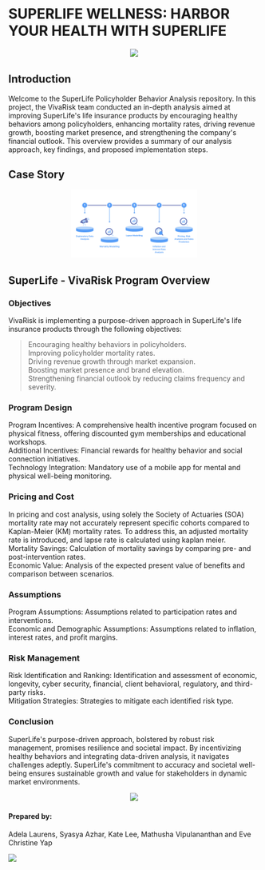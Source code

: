 # SUPERLIFE WELLNESS: HARBOR YOUR HEALTH WITH SUPERLIFE

<p align = "center" width = "10%">
    <img width = "50%" src="https://github.com/Actuarial-Control-Cycle-T1-2024/group-page-showcase-vivarisk/assets/163557890/cc3f288a-61a9-4dec-a43b-440527df434c"> 
</p>

## Introduction 
Welcome to the SuperLife Policyholder Behavior Analysis repository. In this project, the VivaRisk team conducted an in-depth analysis aimed at improving SuperLife's life insurance products by encouraging healthy behaviors among policyholders, enhancing mortality rates, driving revenue growth, boosting market presence, and strengthening the company's financial outlook. This overview provides a summary of our analysis approach, key findings, and proposed implementation steps.

## Case Story
<p align = "center" width="40%">
    <img width="50%" src="https://github.com/Actuarial-Control-Cycle-T1-2024/group-page-showcase-vivarisk/blob/main/PROCESS.PNG"> 
</p>

## SuperLife - VivaRisk Program Overview 
### Objectives
VivaRisk is implementing a purpose-driven approach in SuperLife's life insurance products through the following objectives:

>Encouraging healthy behaviors in policyholders.<br />
>Improving policyholder mortality rates.<br />
>Driving revenue growth through market expansion.<br />
>Boosting market presence and brand elevation.<br />
>Strengthening financial outlook by reducing claims frequency and severity.

### Program Design
Program Incentives: A comprehensive health incentive program focused on physical fitness, offering discounted gym memberships and educational workshops.<br />
Additional Incentives: Financial rewards for healthy behavior and social connection initiatives.<br />
Technology Integration: Mandatory use of a mobile app for mental and physical well-being monitoring.<br />

### Pricing and Cost
In pricing and cost analysis, using solely the Society of Actuaries (SOA) mortality rate may not accurately represent specific cohorts compared to Kaplan-Meier (KM) mortality rates. To address this, an adjusted mortality rate is introduced, and lapse rate is calculated using kaplan meier.<br />
Mortality Savings: Calculation of mortality savings by comparing pre- and post-intervention rates.<br />
Economic Value: Analysis of the expected present value of benefits and comparison between scenarios.

### Assumptions
Program Assumptions: Assumptions related to participation rates and interventions.<br />
Economic and Demographic Assumptions: Assumptions related to inflation, interest rates, and profit margins.

### Risk Management
Risk Identification and Ranking: Identification and assessment of economic, longevity, cyber security, financial, client behavioral, regulatory, and third-party risks.<br />
Mitigation Strategies: Strategies to mitigate each identified risk type.

### Conclusion
SuperLife's purpose-driven approach, bolstered by robust risk management, promises resilience and societal impact. By incentivizing healthy behaviors and integrating data-driven analysis, it navigates challenges adeptly. SuperLife's commitment to accuracy and societal well-being ensures sustainable growth and value for stakeholders in dynamic market environments.

<p align = "center" width = "20%">
    <img width = "20%" src="https://github.com/Actuarial-Control-Cycle-T1-2024/group-page-showcase-vivarisk/blob/main/unsw.PNG"> 
</p>

#### Prepared by:
Adela Laurens, Syasya Azhar, Kate Lee, Mathusha Vipulananthan and Eve Christine Yap

![](Actuarial.gif)

